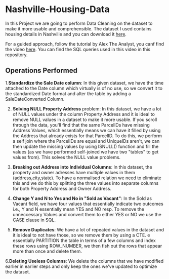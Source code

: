 # Nashville-Housing-Data
In this Project we are going to perform Data Cleaning on the dataset to make it more usable and comprehensible. The dataset I used contains housing details in Nashville and you can download it [here](https://github.com/AlexTheAnalyst/PortfolioProjects/blob/main/Nashville%20Housing%20Data%20for%20Data%20Cleaning.xlsx).

For a guided approach, follow the tutorial by Alex The Analyst, you canf find the video [here](https://www.youtube.com/watch?v=8rO7ztF4NtU&ab_channel=AlexTheAnalyst). You can find the SQL queries used in this video in this repository.

## Operations Performed

1.**Standardize the Sale Date column**:  In this given dataset, we have the time attached to the Date column which virtually is of no use, so we convert it to the standardized Date format and alter the table by adding a SaleDateConverted Column.


2. **Solving NULL Property Address** problem: In this dataset, we have a lot of NULL values under the column Property Address and it is ideal to remove NULL values in a dataset to make it more usable. If you scroll through the data, you'll find that the same ParcelIDs have missing Address Values, which essentially means we can have it filled by using the Address that already exists for that ParcelID. To do this, we perform a self join where the ParcelIDs are equal and UniqueIDs aren't, we can then update the missing values by using ISNULL() function and fill the values (as we have performed self-joined we have two "tables" to get values from). This solves the NULL value problems.


3. **Breaking out Address into Individual Columns**: In this dataset, the property and owner adresses have multiple values in them (address,city,state). To have a normalised relation we need to eliminate this and we do this by splitting the three values into separate columns for both Property Address and Owner Address.


4. **Change Y and N to Yes and No in "Sold as Vacant"**: In the Sold as Vacant field, we have four values that essentially indicate two outcomes i.e., Y and N essentially mean YES and NO resp. To remove the unneccessary Values and convert them to either YES or NO we use the CASE clause in SQL.


5. **Remove Duplicates**: We have a lot of repeated values in the dataset and it is ideal to not have those, so we remove them by using  a CTE. e essentially PARTITION the table in terms of a few columns and index these rows using ROW_NUMBER, we then fish out the rows that appear more than once and delete them.


6.**Deleting Useless Columns**:  We delete the columns that we have modified earlier in earlier steps and only keep the ones we've updated to optimize the dataset.

